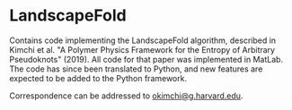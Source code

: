 # LandscapeFold

Contains code implementing the LandscapeFold algorithm, described in Kimchi et al. "A Polymer Physics Framework for the Entropy of Arbitrary Pseudoknots" (2019). All code for that paper was implemented in MatLab. The code has since been translated to Python, and new features are expected to be added to the Python framework.

Correspondence can be addressed to okimchi@g.harvard.edu.
